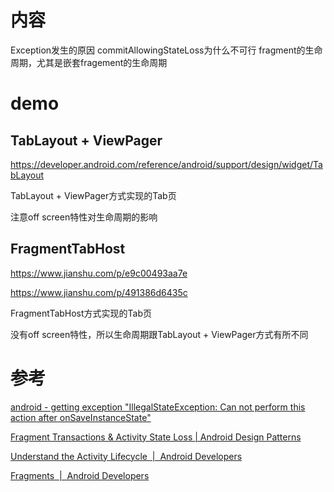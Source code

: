 
# 内容

Exception发生的原因
commitAllowingStateLoss为什么不可行
fragment的生命周期，尤其是嵌套fragement的生命周期

# demo

## TabLayout + ViewPager

https://developer.android.com/reference/android/support/design/widget/TabLayout

TabLayout + ViewPager方式实现的Tab页

注意off screen特性对生命周期的影响

## FragmentTabHost

https://www.jianshu.com/p/e9c00493aa7e

https://www.jianshu.com/p/491386d6435c

FragmentTabHost方式实现的Tab页

没有off screen特性，所以生命周期跟TabLayout + ViewPager方式有所不同

##


# 参考

[android - getting exception "IllegalStateException: Can not perform this action after onSaveInstanceState"](https://stackoverflow.com/questions/7469082/getting-exception-illegalstateexception-can-not-perform-this-action-after-onsa)

[Fragment Transactions & Activity State Loss | Android Design Patterns](http://www.androiddesignpatterns.com/2013/08/fragment-transaction-commit-state-loss.html)

[Understand the Activity Lifecycle  |  Android Developers](https://developer.android.com/guide/components/activities/activity-lifecycle#kotlin)

[Fragments  |  Android Developers](https://developer.android.com/guide/components/fragments)